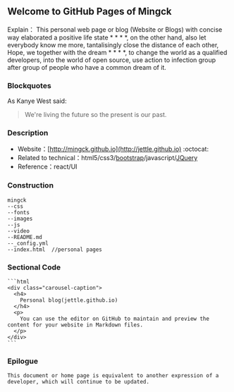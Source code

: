 ## Welcome to GitHub Pages of Mingck
  
 Explain：
     This personal web page or blog (Website or Blogs) with concise way elaborated a positive life state * * * *, on the other hand, also let everybody know me more, tantalisingly close the distance of each other, Hope, we together with the dream * * * *, to change the world as a qualified developers, into the world of open source, use action to infection group after group of people who have a common dream of it.

### Blockquotes

As Kanye West said:

> We're living the future so
> the present is our past.
### Description

 * Website：[http://mingck.github.io](http://jettle.github.io)  :octocat: 
 * Related to technical：html5/css3/[bootstrap](http://twbs.github.io/bootstrap/)/javascript/[JQuery](https://jquery.com/)
 * Reference：react/UI

### Construction

    mingck
    --css
    --fonts
    --images
    --js
    --video
    --README.md
    --_config.yml
    --index.html  //personal pages
    
### Sectional Code
    ```html
    <div class="carousel-caption">
      <h4>
        Personal blog(jettle.github.io)
      </h4>
      <p>
        You can use the editor on GitHub to maintain and preview the content for your website in Markdown files.
      </p>
    </div>
    ```

### Epilogue
    
    This document or home page is equivalent to another expression of a developer, which will continue to be updated.
